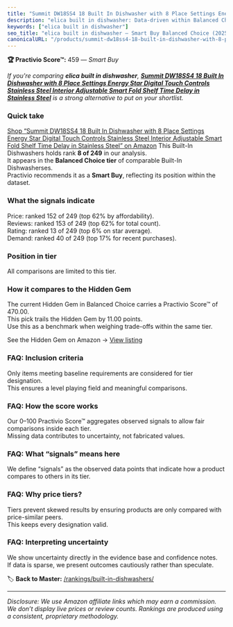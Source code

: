 ```yaml
---
title: "Summit DW18SS4 18 Built In Dishwasher with 8 Place Settings Energy Star Digital Touch Controls Stainless Steel Interior Adjustable Smart Fold Shelf Time Delay in Stainless Steel"
description: "elica built in dishwasher: Data-driven within Balanced Choice ranking using the Practivio Score™. Positioned by quality, value, demand, findability, momentum."
keywords: ["elica built in dishwasher"]
seo_title: "elica built in dishwasher — Smart Buy Balanced Choice (2025)"
canonicalURL: "/products/summit-dw18ss4-18-built-in-dishwasher-with-8-place-settings-energy-star-digital-touch-controls-stainless-steel-interior-adjustable-smart-fold-shelf-time-delay-in-stainless-steel-B087373WQ5/"
---
```


**🏆 Practivio Score™:** 459 — _Smart Buy_


*If you're comparing **elica built in dishwasher**, **[Summit DW18SS4 18 Built In Dishwasher with 8 Place Settings Energy Star Digital Touch Controls Stainless Steel Interior Adjustable Smart Fold Shelf Time Delay in Stainless Steel](https://www.amazon.com/dp/B087373WQ5?tag=practivio-20)** is a strong alternative to put on your shortlist.*
### Quick take
[Shop “Summit DW18SS4 18 Built In Dishwasher with 8 Place Settings Energy Star Digital Touch Controls Stainless Steel Interior Adjustable Smart Fold Shelf Time Delay in Stainless Steel” on Amazon](https://www.amazon.com/dp/B087373WQ5?tag=practivio-20)
This Built-In Dishwashers holds rank **8 of 249** in our analysis.  
It appears in the **Balanced Choice tier** of comparable Built-In Dishwasherses.  
Practivio recommends it as a **Smart Buy**, reflecting its position within the dataset.

### What the signals indicate
Price: ranked 152 of 249 (top 62% by affordability).  
Reviews: ranked 153 of 249 (top 62% for total count).  
Rating: ranked 13 of 249 (top 6% on star average).  
Demand: ranked 40 of 249 (top 17% for recent purchases).

### Position in tier
All comparisons are limited to this tier.

### How it compares to the Hidden Gem
The current Hidden Gem in Balanced Choice carries a Practivio Score™ of 470.00.  
This pick trails the Hidden Gem by 11.00 points.  
Use this as a benchmark when weighing trade-offs within the same tier.  

See the Hidden Gem on Amazon → [View listing](https://www.amazon.com/dp/B01MQGDIAR?tag=practivio-20)

### FAQ: Inclusion criteria
Only items meeting baseline requirements are considered for tier designation.  
This ensures a level playing field and meaningful comparisons.

### FAQ: How the score works
Our 0–100 Practivio Score™ aggregates observed signals to allow fair comparisons inside each tier.  
Missing data contributes to uncertainty, not fabricated values.

### FAQ: What “signals” means here
We define “signals” as the observed data points that indicate how a product compares to others in its tier.

### FAQ: Why price tiers?
Tiers prevent skewed results by ensuring products are only compared with price-similar peers.  
This keeps every designation valid.

### FAQ: Interpreting uncertainty
We show uncertainty directly in the evidence base and confidence notes.  
If data is sparse, we present outcomes cautiously rather than speculate.


🏷️ **Back to Master:** [/rankings/built-in-dishwashers/](/rankings/built-in-dishwashers/)

---
_Disclosure: We use Amazon affiliate links which may earn a commission. We don’t display live prices or review counts. Rankings are produced using a consistent, proprietary methodology._
